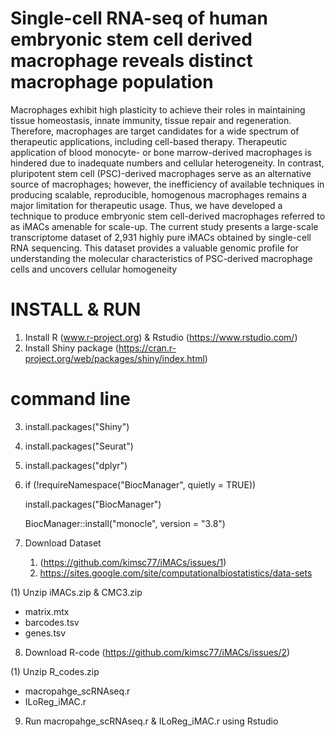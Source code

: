 # Single-cell RNA-seq of human embryonic stem cell derived macrophage reveals distinct macrophage population

Macrophages exhibit high plasticity to achieve their roles in maintaining tissue homeostasis,
innate immunity, tissue repair and regeneration. Therefore, macrophages are target
candidates for a wide spectrum of therapeutic applications, including cell-based therapy.
Therapeutic application of blood monocyte- or bone marrow-derived macrophages is
hindered due to inadequate numbers and cellular heterogeneity. In contrast, pluripotent stem
cell (PSC)-derived macrophages serve as an alternative source of macrophages; however,
the inefficiency of available techniques in producing scalable, reproducible, homogenous
macrophages remains a major limitation for therapeutic usage. Thus, we have developed a
technique to produce embryonic stem cell-derived macrophages referred to as iMACs
amenable for scale-up. The current study presents a large-scale transcriptome dataset of
2,931 highly pure iMACs obtained by single-cell RNA sequencing. This dataset provides a
valuable genomic profile for understanding the molecular characteristics of PSC-derived
macrophage cells and uncovers cellular homogeneity

# INSTALL & RUN
1. Install R (www.r-project.org) & Rstudio (https://www.rstudio.com/)
2. Install Shiny package (https://cran.r-project.org/web/packages/shiny/index.html)

# command line
3. install.packages("Shiny")
4. install.packages("Seurat")
5. install.packages("dplyr")
6. if (!requireNamespace("BiocManager", quietly = TRUE))

   install.packages("BiocManager")

   BiocManager::install("monocle", version = "3.8")

7. Download Dataset 
   1) (https://github.com/kimsc77/iMACs/issues/1)
   2) https://sites.google.com/site/computationalbiostatistics/data-sets

(1) Unzip iMACs.zip & CMC3.zip
- matrix.mtx
- barcodes.tsv
- genes.tsv

8. Download R-code (https://github.com/kimsc77/iMACs/issues/2)

(1) Unzip R_codes.zip 
- macropahge_scRNAseq.r
- ILoReg_iMAC.r

9. Run macropahge_scRNAseq.r & ILoReg_iMAC.r using Rstudio
